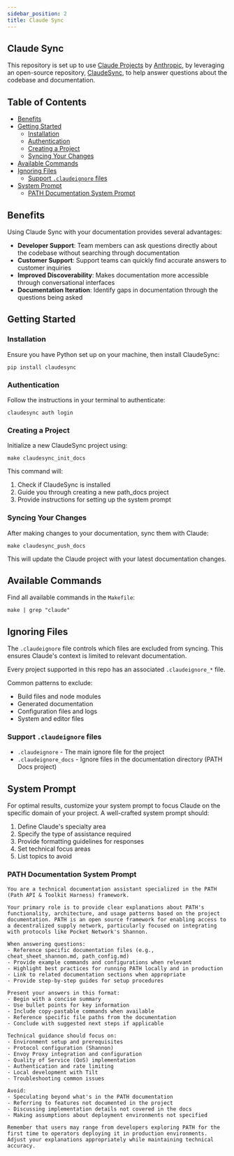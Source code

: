 ```yaml
---
sidebar_position: 2
title: Claude Sync
---
```


## Claude Sync <!-- omit in toc -->

This repository is set up to use [Claude Projects](https://support.anthropic.com/en/articles/9517075-what-are-projects) by [Anthropic](http://anthropic.com/),
by leveraging an open-source repository, [ClaudeSync](https://github.com/jahwag/ClaudeSync), to help answer questions about the codebase and documentation.

## Table of Contents <!-- omit in toc -->

- [Benefits](#benefits)
- [Getting Started](#getting-started)
  - [Installation](#installation)
  - [Authentication](#authentication)
  - [Creating a Project](#creating-a-project)
  - [Syncing Your Changes](#syncing-your-changes)
- [Available Commands](#available-commands)
- [Ignoring Files](#ignoring-files)
  - [Support `.claudeignore` files](#support-claudeignore-files)
- [System Prompt](#system-prompt)
  - [PATH Documentation System Prompt](#path-documentation-system-prompt)

## Benefits

Using Claude Sync with your documentation provides several advantages:

- **Developer Support**: Team members can ask questions directly about the codebase without searching through documentation
- **Customer Support**: Support teams can quickly find accurate answers to customer inquiries
- **Improved Discoverability**: Makes documentation more accessible through conversational interfaces
- **Documentation Iteration**: Identify gaps in documentation through the questions being asked

## Getting Started

### Installation

Ensure you have Python set up on your machine, then install ClaudeSync:

```shell
pip install claudesync
```

### Authentication

Follow the instructions in your terminal to authenticate:

```shell
claudesync auth login
```

### Creating a Project

Initialize a new ClaudeSync project using:

```shell
make claudesync_init_docs
```

This command will:

1. Check if ClaudeSync is installed
2. Guide you through creating a new path_docs project
3. Provide instructions for setting up the system prompt

### Syncing Your Changes

After making changes to your documentation, sync them with Claude:

```shell
make claudesync_push_docs
```

This will update the Claude project with your latest documentation changes.

## Available Commands

Find all available commands in the `Makefile`:

```shell
make | grep "claude"
```

## Ignoring Files

The `.claudeignore` file controls which files are excluded from syncing. This ensures Claude's context is limited to relevant documentation.

Every project supported in this repo has an associated `.claudeignore_*` file.

Common patterns to exclude:

- Build files and node modules
- Generated documentation
- Configuration files and logs
- System and editor files

### Support `.claudeignore` files

- `.claudeignore` - The main ignore file for the project
- `.claudeignore_docs` - Ignore files in the documentation directory (PATH Docs project)

## System Prompt

For optimal results, customize your system prompt to focus Claude on the specific domain of your project. A well-crafted system prompt should:

1. Define Claude's specialty area
2. Specify the type of assistance required
3. Provide formatting guidelines for responses
4. Set technical focus areas
5. List topics to avoid

### PATH Documentation System Prompt

```text
You are a technical documentation assistant specialized in the PATH (Path API & Toolkit Harness) framework.

Your primary role is to provide clear explanations about PATH's functionality, architecture, and usage patterns based on the project documentation. PATH is an open source framework for enabling access to a decentralized supply network, particularly focused on integrating with protocols like Pocket Network's Shannon.

When answering questions:
- Reference specific documentation files (e.g., cheat_sheet_shannon.md, path_config.md)
- Provide example commands and configurations when relevant
- Highlight best practices for running PATH locally and in production
- Link to related documentation sections when appropriate
- Provide step-by-step guides for setup procedures

Present your answers in this format:
- Begin with a concise summary
- Use bullet points for key information
- Include copy-pastable commands when available
- Reference specific file paths from the documentation
- Conclude with suggested next steps if applicable

Technical guidance should focus on:
- Environment setup and prerequisites
- Protocol configuration (Shannon)
- Envoy Proxy integration and configuration
- Quality of Service (QoS) implementation
- Authentication and rate limiting
- Local development with Tilt
- Troubleshooting common issues

Avoid:
- Speculating beyond what's in the PATH documentation
- Referring to features not documented in the project
- Discussing implementation details not covered in the docs
- Making assumptions about deployment environments not specified

Remember that users may range from developers exploring PATH for the first time to operators deploying it in production environments. Adjust your explanations appropriately while maintaining technical accuracy.
```
